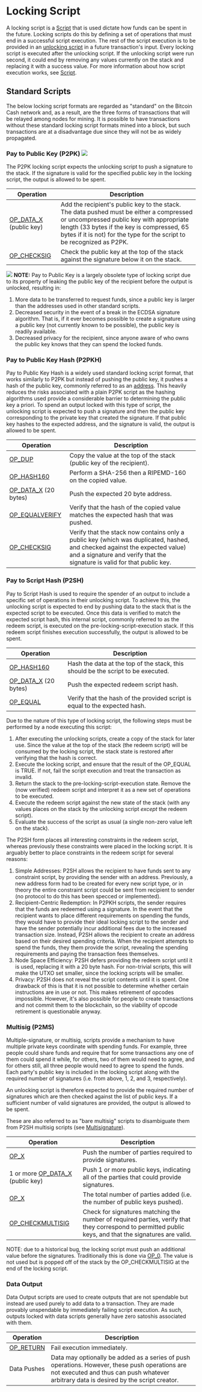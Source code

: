 # Locking Script

A locking script is a [Script](/protocol/blockchain/script) that is used dictate how funds can be spent in the future.
Locking scripts do this by defining a set of operations that must end in a successful script execution.
The rest of the script execution is to be provided in an [unlocking script](/protocol/blockchain/transaction/unlocking-script) in a future transaction's input.
Every locking script is executed after the unlocking script.
If the unlocking script were run second, it could end by removing any values currently on the stack and replacing it with a success value.
For more information about how script execution works, see [Script](/protocol/blockchain/script).

## Standard Scripts

The below locking script formats are regarded as "standard" on the Bitcoin Cash network and, as a result, are the three forms of transactions that will be relayed among nodes for mining.
It is possible to have transactions without these standard locking script formats mined into a block, but such transactions are at a disadvantage due since they will not be as widely propagated.

### Pay to Public Key (P2PK) <img src="/_static_/images/warning.png" />

The P2PK locking script expects the unlocking script to push a signature to the stack.
If the signature is valid for the specified public key in the locking script, the output is allowed to be spent.

| Operation | Description |
|--|--|
| [OP_DATA_X](/protocol/blockchain/script/op-codes/op-data-x) (public key) | Add the recipient's public key to the stack.  The data pushed must be either a compressed or uncompressed public key with appropriate length (33 bytes if the key is compressed, 65 bytes if it is not) for the type for the script to be recognized as P2PK. |
| [OP_CHECKSIG](/protocol/blockchain/script#cryptography) | Check the public key at the top of the stack against the signature below it on the stack. |

<img src="/_static_/images/warning.png" /> **NOTE:** Pay to Public Key is a largely obsolete type of locking script due to its property of leaking the public key of the recipient before the output is unlocked, resulting in:

1. More data to be transferred to request funds, since a public key is larger than the addresses used in other standard scripts.
2. Decreased security in the event of a break in the ECDSA signature algorithm.
That is, if it ever becomes possible to create a signature using a public key (not currently known to be possible), the public key is readily available.
3. Decreased privacy for the recipient, since anyone aware of who owns the public key knows that they can spend the locked funds.

### Pay to Public Key Hash (P2PKH)

Pay to Public Key Hash is a widely used standard locking script format, that works similarly to P2PK but instead of pushing the public key, it pushes a hash of the public key, commonly referred to as an [address](/protocol/blockchain/addresses).
This heavily reduces the risks associated with a plain P2PK script as the hashing algorithms used provide a considerable barrier to determining the public key a priori.
To spend an output locked with this type of script, the unlocking script is expected to push a signature and then the public key corresponding to the private key that created the signature.
If that public key hashes to the expected address, and the signature is valid, the output is allowed to be spent.

| Operation | Description |
|--|--|
| [OP_DUP](/protocol/blockchain/script#stack) | Copy the value at the top of the stack (public key of the recipient). |
| [OP_HASH160](/protocol/blockchain/script#cryptography) | Perform a SHA-256 then a RIPEMD-160 on the copied value. |
| [OP_DATA_X](/protocol/blockchain/script/op-codes/op-data-x) (20 bytes) | Push the expected 20 byte address. |
| [OP_EQUALVERIFY](/protocol/blockchain/script#bitwise) | Verify that the hash of the copied value matches the expected hash that was pushed. |
| [OP_CHECKSIG](/protocol/blockchain/script#cryptography) | Verify that the stack now contains only a public key (which was duplicated, hashed, and checked against the expected value) and a signature and verify that the signature is valid for that public key. |

### Pay to Script Hash (P2SH)

Pay to Script Hash is used to require the spender of an output to include a specific set of operations in their unlocking script.
To achieve this, the unlocking script is expected to end by pushing data to the stack that is the expected script to be executed.
Once this data is verified to match the expected script hash, this internal script, commonly referred to as the redeem script, is executed on the pre-locking-script-execution stack.
If this redeem script finishes execution successfully, the output is allowed to be spent.

| Operation | Description |
|--|--|
| [OP_HASH160](/protocol/blockchain/script#cryptography) | Hash the data at the top of the stack, this should be the script to be executed. |
| [OP_DATA_X](/protocol/blockchain/script/op-codes/op-data-x) (20 bytes) | Push the expected redeem script hash. |
| [OP_EQUAL](/protocol/blockchain/script#bitwise) | Verify that the hash of the provided script is equal to the expected hash. |

Due to the nature of this type of locking script, the following steps must be performed by a node executing this script:

1. After executing the unlocking scripts, create a copy of the stack for later use.
Since the value at the top of the stack (the redeem script) will be consumed by the locking script, the stack state is restored after verifying that the hash is correct.
2. Execute the locking script, and ensure that the result of the OP_EQUAL is TRUE.
If not, fail the script execution and treat the transaction as invalid.
3. Return the stack to the pre-locking-script-execution state.
Remove the (now verified) redeem script and interpret it as a new set of operations to be executed.
4. Execute the redeem script against the new state of the stack (with any values places on the stack by the unlocking script *except* the redeem script).
5. Evaluate the success of the script as usual (a single non-zero value left on the stack).

The P2SH form places all interesting constraints in the redeem script, whereas previously these constraints were placed in the locking script.
It is arguably better to place constraints in the redeem script for several reasons:

1.  Simple Addresses: P2SH allows the recipient to have funds sent to any constraint script, by providing the sender with an address.
Previously, a new address form had to be created for every new script type, or in theory the entire constraint script could be sent from recipient to sender (no protocol to do this has been specced or implemented).
2.  Recipient-Centric Redemption: In P2PKH scripts, the sender requires that the funds are redeemed using a signature.
In the event that the recipient wants to place different requirements on spending the funds, they would have to provide their ideal locking script to the sender and have the sender potentially incur additional fees due to the increased transaction size.
Instead, P2SH allows the recipient to create an address based on their desired spending criteria.
When the recipient attempts to spend the funds, they them provide the script, revealing the spending requirements and paying the transaction fees themselves.
3.  Node Space Efficiency: P2SH defers providing the redeem script until it is used, replacing it with a 20 byte hash.
For non-trivial scripts, this will make the UTXO set smaller, since the locking scripts will be smaller.
4.  Privacy: P2SH does not reveal the script contents until it is spent.
One drawback of this is that it is not possible to determine whether certain instructions are in use or not.
This makes retirement of opcodes impossible.
However, it's also possible for people to create transactions and not commit them to the blockchain, so the viability of opcode retirement is questionable anyway.

### Multisig (P2MS)

Multiple-signature, or multisig, scripts provide a mechanism to have multiple private keys coordinate with spending funds.
For example, three people could share funds and require that for some transactions any one of them could spend it while, for others, two of them would need to agree, and for others still, all three people would need to agree to spend the funds.
Each party's public key is included in the locking script along with the required number of signatures (i.e. from above, 1, 2, and 3, respectively).

An unlocking script is therefore expected to provide the required number of signatures which are then checked against the list of public keys.  If a sufficient number of valid signatures are provided, the output is allowed to be spent.

These are also referred to as "bare multisig" scripts to disambiguate them from P2SH multisig scripts (see [Multisignature](/protocol/blockchain/cryptography/multisignature)).

| Operation | Description |
|--|--|
| [OP_X](/protocol/blockchain/script/op-codes/op-x) | Push the number of parties required to provide signatures. |
| 1 or more [OP_DATA_X](/protocol/blockchain/script/op-codes/op-data-x) (public key) | Push 1 or more public keys, indicating all of the parties that could provide signatures. |
| [OP_X](/protocol/blockchain/script/op-codes/op-x) | The total number of parties added (i.e. the number of public keys pushed). |
| [OP_CHECKMULTISIG](/protocol/blockchain/script#cryptography) | Check for signatures matching the number of required parties, verify that they correspond to permitted public keys, and that the signatures are valid. |

NOTE: due to a historical bug, the locking script must push an additional value before the signatures.  Traditionally this is done via [OP_0](/protocol/blockchain/script/op-codes/op-x).  The value is not used but is popped off of the stack by the OP_CHECKMULTISIG at the end of the locking script.

### Data Output

Data Output scripts are used to create outputs that are not spendable but instead are used purely to add data to a transaction.
They are made provably unspendable by immediately failing script execution.
As such, outputs locked with data scripts generally have zero satoshis associated with them.

| Operation | Description |
|--|--|
| [OP_RETURN](/protocol/blockchain/script#flow-control) | Fail execution immediately. |
| Data Pushes | Data may optionally be added as a series of push operations.  However, these push operations are not executed and thus can push whatever arbitrary data is desired by the script creator. |
